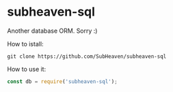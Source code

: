 # subheaven-sql
Another database ORM. Sorry :)

How to istall:

```shell
git clone https://github.com/SubHeaven/subheaven-sql
```
How to use it:

```javascript
const db = require('subheaven-sql');

```
